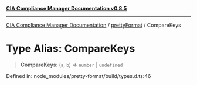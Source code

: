 [**CIA Compliance Manager Documentation v0.8.5**](../../../README.md)

***

[CIA Compliance Manager Documentation](../../../globals.md) / [prettyFormat](../README.md) / CompareKeys

# Type Alias: CompareKeys

> **CompareKeys**: (`a`, `b`) => `number` \| `undefined`

Defined in: node\_modules/pretty-format/build/types.d.ts:46
